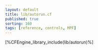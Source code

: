 ```yaml
---
layout: default
title: lib/autorun.cf
published: true
sorting: 160
tags: [reference, controls, MPF]
---
```


[%CFEngine_library_include(lib/autorun)%]
